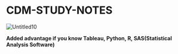# CDM-STUDY-NOTES

![Untitled10](https://user-images.githubusercontent.com/99203797/169663938-25b1ad56-773f-4061-8b95-ffce2265128d.jpg)

**Added advantage if you know Tableau, Python, R, SAS(Statistical Analysis Software)**
